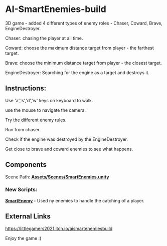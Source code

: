 # AI-SmartEnemies-build
3D game - added 4 different types of enemy roles - Chaser, Coward, Brave, EngineDestroyer.

Chaser: chasing the player at all time.

Coward: choose the maximum distance target from player - the farthest target.

Brave: choose the minimum distance target from player - the closest target.

EngineDestroyer: Searching for the engine as a target and destroys it.
<br/>

## Instructions:
Use 'a','s','d','w' keys on keyboard to walk.

use the mouse to navigate the camera.

Try the different enemy rules.

Run from chaser.

Check if the engine was destroyed by the EngineDestroyer.

Get close to brave and coward enemies to see what happens.
<br/>

## Components

Scene Path: **[Assets/Scenes/SmartEnemies.unity](Assets/Scenes/SmartEnemies.unity)**

### New Scripts:

**[SmartEnemy](Assets/SmartEnemy.cs) -** Used ny enemies to handle the catching of a player.
<br />

## External Links
https://littlegamers2021.itch.io/aismartenemiesbuild
<br/>

Enjoy the game :)

